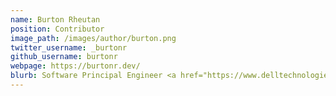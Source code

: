 ```yaml
---
name: Burton Rheutan
position: Contributor
image_path: /images/author/burton.png
twitter_username: _burtonr
github_username: burtonr
webpage: https://burtonr.dev/
blurb: Software Principal Engineer <a href="https://www.delltechnologies.com">@Dell Technologies</a>
---
```

